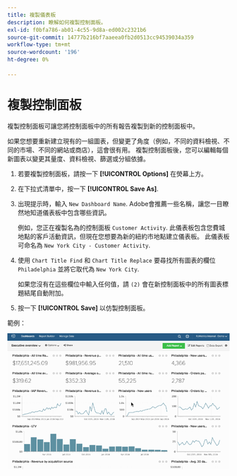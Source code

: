 ```yaml
---
title: 複製儀表板
description: 瞭解如何複製控制面板。
exl-id: f0bfa786-ab01-4c55-9d8a-ed002c2321b6
source-git-commit: 14777b216bf7aaeea0fb2d0513cc94539034a359
workflow-type: tm+mt
source-wordcount: '196'
ht-degree: 0%

---
```


# 複製控制面板

複製控制面板可讓您將控制面板中的所有報告複製到新的控制面板中。

如果您想要重新建立現有的一組圖表，但變更了角度（例如，不同的資料檢視、不同的市場、不同的網站或商店），這會很有用。 複製控制面板後，您可以編輯每個新圖表以變更其量度、資料檢視、篩選或分組依據。

1. 若要複製控制面板，請按一下 **[!UICONTROL Options]** 在熒幕上方。

1. 在下拉式清單中，按一下 **[!UICONTROL Save As]**.

1. 出現提示時，輸入 `New Dashboard Name`. Adobe會推薦一些名稱，讓您一目瞭然地知道儀表板中包含哪些資訊。

   例如，您正在複製名為的控制面板 `Customer Activity`. 此儀表板包含您費城地點的客戶活動資訊，但現在您想要為新的紐約市地點建立儀表板。 此儀表板可命名為 `New York City - Customer Activity`.

1. 使用 `Chart Title Find` 和 `Chart Title Replace` 要尋找所有圖表的欄位 `Philadelphia` 並將它取代為 `New York City`.

   如果您沒有在這些欄位中輸入任何值，請 `(2)` 會在新控制面板中的所有圖表標題結尾自動附加。

1. 按一下 **[!UICONTROL Save]** 以仿製控制面板。

範例：

![原地複製控制面板](../../assets/datgif.gif)
